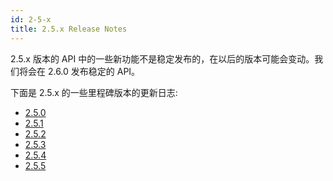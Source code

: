 ```yaml
---
id: 2-5-x
title: 2.5.x Release Notes
---
```


2.5.x 版本的 API 中的一些新功能不是稳定发布的，在以后的版本可能会变动。我们将会在 2.6.0 发布稳定的 API。

下面是 2.5.x 的一些里程碑版本的更新日志:

- [2.5.0](./2-5-x/M-2-5-0)
- [2.5.1](./2-5-x/M-2-5-1)
- [2.5.2](./2-5-x/M-2-5-2)
- [2.5.3](./2-5-x/M-2-5-3)
- [2.5.4](./2-5-x/M-2-5-4)
- [2.5.5](./2-5-x/M-2-5-5)